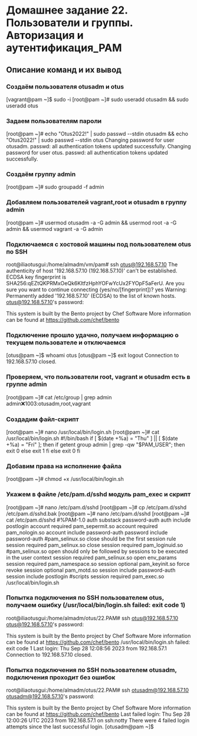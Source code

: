 # Домашнее задание 22. Пользователи и группы. Авторизация и аутентификация_РАМ  

## Описание команд и их вывод
### Создаём пользователя otusadm и otus
[vagrant@pam ~]$ sudo -i
[root@pam ~]# sudo useradd otusadm && sudo useradd otus
### Задаем пользователям пароли
[root@pam ~]# echo "Otus2022!" | sudo passwd --stdin otusadm && echo "Otus2022!" | sudo passwd --stdin otus
Changing password for user otusadm.
passwd: all authentication tokens updated successfully.
Changing password for user otus.
passwd: all authentication tokens updated successfully.
### Создаём группу admin
[root@pam ~]# sudo groupadd -f admin
### Добавляем пользователей vagrant,root и otusadm в группу admin
[root@pam ~]# usermod otusadm -a -G admin && usermod root -a -G admin && usermod vagrant -a -G admin

### Подключаемся с хостовой машины под пользователем otus по SSH
root@iliaotusgui:/home/almadm/vm/pam# ssh otus@192.168.57.10
The authenticity of host '192.168.57.10 (192.168.57.10)' can't be established.
ECDSA key fingerprint is SHA256:qEZtQKPRMxOeQk6KltfzHphYOFwYcUx2FYOpF5aFerU.
Are you sure you want to continue connecting (yes/no/[fingerprint])? yes
Warning: Permanently added '192.168.57.10' (ECDSA) to the list of known hosts.
otus@192.168.57.10's password: 

This system is built by the Bento project by Chef Software
More information can be found at https://github.com/chef/bento

### Подключение прошло удачно, получаем информацию о текущем пользователе и отключаемся 
[otus@pam ~]$ whoami
otus
[otus@pam ~]$ exit
logout
Connection to 192.168.57.10 closed.

### Проверяем, что пользователи root, vagrant и otusadm есть в группе admin
[root@pam ~]# cat /etc/group | grep admin
admin:x:1003:otusadm,root,vagrant

### Создадим файл-скрипт
[root@pam ~]# nano /usr/local/bin/login.sh
[root@pam ~]# cat /usr/local/bin/login.sh
#!/bin/bash
if [ $(date +%a) = "Thu" ] || [ $(date +%a) = "Fri" ]; then
	if getent group admin | grep -qw "$PAM_USER"; then
	exit 0
      else
	exit 1
    fi
	else
    exit 0
    fi

### Добавим права на исполнение файла
[root@pam ~]# chmod +x /usr/local/bin/login.sh

### Укажем в файле /etc/pam.d/sshd модуль pam_exec и скрипт
[root@pam ~]# nano /etc/pam.d/sshd
[root@pam ~]# cp /etc/pam.d/sshd /etc/pam.d/sshd.bak
[root@pam ~]# nano /etc/pam.d/sshd
[root@pam ~]# cat /etc/pam.d/sshd
#%PAM-1.0
auth       substack     password-auth
auth       include      postlogin
account    required     pam_sepermit.so
account    required     pam_nologin.so
account    include      password-auth
password   include      password-auth
#pam_selinux.so close should be the first session rule
session    required     pam_selinux.so close
session    required     pam_loginuid.so
#pam_selinux.so open should only be followed by sessions to be executed in the user context
session    required     pam_selinux.so open env_params
session    required     pam_namespace.so
session    optional     pam_keyinit.so force revoke
session    optional     pam_motd.so
session    include      password-auth
session    include      postlogin
#scripts
session required pam_exec.so /usr/local/bin/login.sh
 


### Попытка подключения по SSH пользователем otus, получаем ошибку (/usr/local/bin/login.sh failed: exit code 1)
root@iliaotusgui:/home/almadm/otus/22.PAM# ssh otus@192.168.57.10
otus@192.168.57.10's password: 

This system is built by the Bento project by Chef Software
More information can be found at https://github.com/chef/bento
/usr/local/bin/login.sh failed: exit code 1
Last login: Thu Sep 28 12:08:56 2023 from 192.168.57.1
Connection to 192.168.57.10 closed.


### Попытка подключения по SSH пользователем otusadm, подключения проходит без ошибок
root@iliaotusgui:/home/almadm/otus/22.PAM# ssh otusadm@192.168.57.10
otusadm@192.168.57.10's password: 

This system is built by the Bento project by Chef Software
More information can be found at https://github.com/chef/bento
Last failed login: Thu Sep 28 12:00:26 UTC 2023 from 192.168.57.1 on ssh:notty
There were 4 failed login attempts since the last successful login.
[otusadm@pam ~]$ 
